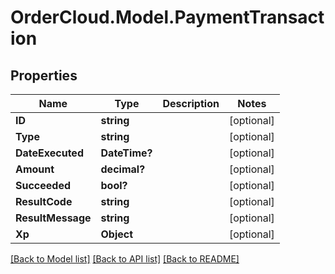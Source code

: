 # OrderCloud.Model.PaymentTransaction
## Properties

Name | Type | Description | Notes
------------ | ------------- | ------------- | -------------
**ID** | **string** |  | [optional] 
**Type** | **string** |  | [optional] 
**DateExecuted** | **DateTime?** |  | [optional] 
**Amount** | **decimal?** |  | [optional] 
**Succeeded** | **bool?** |  | [optional] 
**ResultCode** | **string** |  | [optional] 
**ResultMessage** | **string** |  | [optional] 
**Xp** | **Object** |  | [optional] 

[[Back to Model list]](../README.md#documentation-for-models) [[Back to API list]](../README.md#documentation-for-api-endpoints) [[Back to README]](../README.md)

